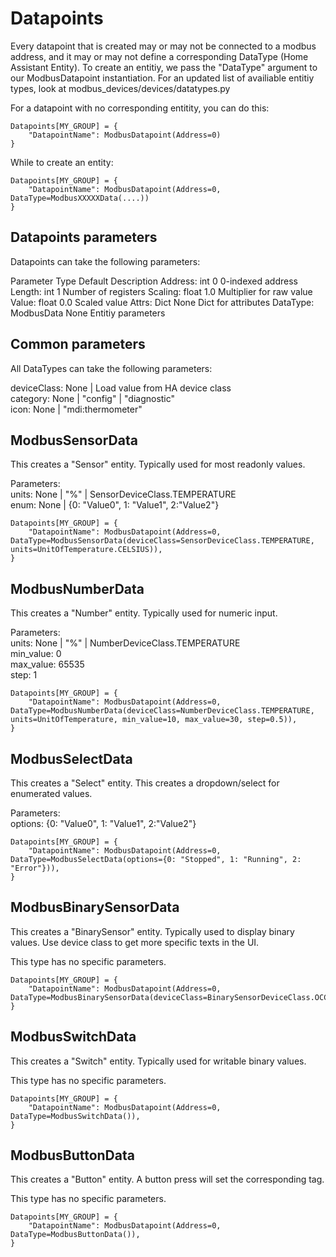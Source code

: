 # Datapoints

Every datapoint that is created may or may not be connected to a modbus address, and it may or
may not define a corresponding DataType (Home Assistant Entity).
To create an entitiy, we pass the "DataType" argument to our ModbusDatapoint instantiation.
For an updated list of availiable entitiy types, look at modbus_devices/devices/datatypes.py

For a datapoint with no corresponding entitity, you can do this:
```
Datapoints[MY_GROUP] = {
	"DatapointName": ModbusDatapoint(Address=0)
}
```
While to create an entity:
```
Datapoints[MY_GROUP] = {
	"DatapointName": ModbusDatapoint(Address=0, DataType=ModbusXXXXXData(....))
}
```

## Datapoints parameters

Datapoints can take the following parameters:

Parameter	Type		Default		Description
Address:	int		0		0-indexed address
Length:		int		1		Number of registers
Scaling: 	float		1.0		Multiplier for raw value      
Value: 		float		0.0             Scaled value
Attrs: 		Dict		None		Dict for attributes
DataType: 	ModbusData	None		Entitiy parameters

## Common parameters

All DataTypes can take the following parameters:

deviceClass:	None | Load value from HA device class  
category:	None | "config" | "diagnostic"  
icon:		None | "mdi:thermometer"

## ModbusSensorData

This creates a "Sensor" entity. Typically used for most readonly values.

Parameters:  
units:		None | "%" | SensorDeviceClass.TEMPERATURE  
enum:		None | {0: "Value0", 1: "Value1", 2:"Value2"}

```
Datapoints[MY_GROUP] = {  
	"DatapointName": ModbusDatapoint(Address=0, DataType=ModbusSensorData(deviceClass=SensorDeviceClass.TEMPERATURE, units=UnitOfTemperature.CELSIUS)),  
}
```

## ModbusNumberData

This creates a "Number" entity. Typically used for numeric input.

Parameters:  
units:		None | "%" | NumberDeviceClass.TEMPERATURE  
min_value:	0  
max_value:	65535  
step:		1

```
Datapoints[MY_GROUP] = {  
	"DatapointName": ModbusDatapoint(Address=0, DataType=ModbusNumberData(deviceClass=NumberDeviceClass.TEMPERATURE, units=UnitOfTemperature, min_value=10, max_value=30, step=0.5)),  
}
```

## ModbusSelectData

This creates a "Select" entity. This creates a dropdown/select for enumerated values.

Parameters:  
options:	{0: "Value0", 1: "Value1", 2:"Value2"}

```
Datapoints[MY_GROUP] = {
	"DatapointName": ModbusDatapoint(Address=0, DataType=ModbusSelectData(options={0: "Stopped", 1: "Running", 2: "Error"})),
}
```

## ModbusBinarySensorData

This creates a "BinarySensor" entity. Typically used to display binary values.
Use device class to get more specific texts in the UI.

This type has no specific parameters.

```
Datapoints[MY_GROUP] = {
	"DatapointName": ModbusDatapoint(Address=0, DataType=ModbusBinarySensorData(deviceClass=BinarySensorDeviceClass.OCCUPANCY)),
}
```

## ModbusSwitchData

This creates a "Switch" entity. Typically used for writable binary values.

This type has no specific parameters.

```
Datapoints[MY_GROUP] = {
	"DatapointName": ModbusDatapoint(Address=0, DataType=ModbusSwitchData()),
}
```

## ModbusButtonData

This creates a "Button" entity. A button press will set the corresponding tag.

This type has no specific parameters.

```
Datapoints[MY_GROUP] = {
	"DatapointName": ModbusDatapoint(Address=0, DataType=ModbusButtonData()),
}
```
